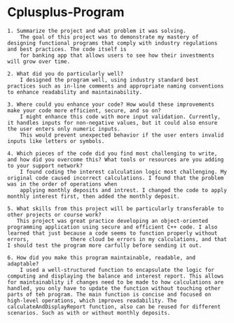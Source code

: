 # Cplusplus-Program

    1. Summarize the project and what problem it was solving.
        The goal of this project was to demonstrate my mastery of designing functional programs that comply with industry regulations and best practices. The code itself is
        for banking app that allows users to see how their investments will grow over time.
        
    2. What did you do particularly well?
        I designed the program well, using industry standard best practices such as in-line comments and appropriate naming conventions to enhance readability and maintainability.
        
    3. Where could you enhance your code? How would these improvements make your code more efficient, secure, and so on?
        I might enhance this code with more input validation. Currently, it handles inputs for non-negative values, but it could also ensure the user enters only numeric inputs.
        This would prevent unexpected behavior if the user enters invalid inputs like letters or symbols.
        
    4. Which pieces of the code did you find most challenging to write, and how did you overcome this? What tools or resources are you adding to your support network?
        I found coding the interest calculation logic most challenging. My original code caused incorrect calculations. I found that the problem was in the order of operations when 
        applying monthly deposits and intrest. I changed the code to apply monthly interest first, then added the monthly deposit.
        
    5. What skills from this project will be particularly transferable to other projects or course work?
       This project was great practice developing an object-oriented programming application using secure and efficient C++ code. I also learned that just because a code seems to function properly without errors,             there cloud be errors in my calculations, and that I should test the program more carfully before sending it out.
       
    6. How did you make this program maintainable, readable, and adaptable?
        I used a well-structured function to encapsulate the logic for computing and displaying the balance and interest report. This allows for maintainablity if changes need to be made to how calculations are                 handled, you only have to update the function without touching other parts of teh program. The main function is concise and focused on high-level operations, which improves readability. The                             calculateAndDisplayReport function, also can be reused for different scenarios. Such as with or without monthly deposits.
